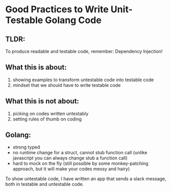 # Good Practices to Write Unit-Testable Golang Code

## TLDR:

To produce readable and testable code, remember: Dependency Injection!


## What this is about:

1. showing examples to transform untestable code into testable code
2. mindset that we should have to write testable code

## What this is not about:

1. picking on codes written untestably
2. setting rules of thumb on coding


## Golang:
- strong typed
- no runtime change for a struct, cannot stub function call (unlike javascript you can always change stub a function call)
- hard to mock on the fly (still possible by some monkey-patching approach, but it will make your codes messy and hairy)



To show untestable code, I have written an app that sends a slack message, both in testable and untestable code.

